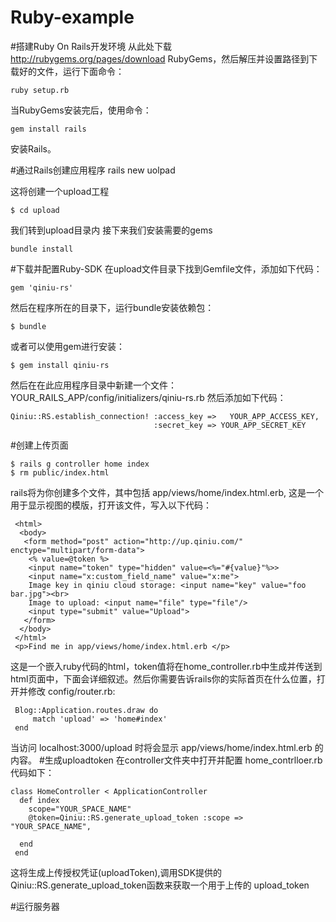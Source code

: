 Ruby-example
============
#搭建Ruby On Rails开发环境
从此处下载 http://rubygems.org/pages/download RubyGems，然后解压并设置路径到下载好的文件，运行下面命令：

    ruby setup.rb
    
当RubyGems安装完后，使用命令：

    gem install rails
    
安装Rails。


#通过Rails创建应用程序
    rails new uolpad
    
这将创建一个upload工程

    $ cd upload
    
我们转到upload目录内
接下来我们安装需要的gems

    bundle install
    
#下载并配置Ruby-SDK
在upload文件目录下找到Gemfile文件，添加如下代码：

    gem 'qiniu-rs'
    
然后在程序所在的目录下，运行bundle安装依赖包：

    $ bundle
或者可以使用gem进行安装：

    $ gem install qiniu-rs
    
然后在在此应用程序目录中新建一个文件：YOUR_RAILS_APP/config/initializers/qiniu-rs.rb 然后添加如下代码：
    
    Qiniu::RS.establish_connection! :access_key =>   YOUR_APP_ACCESS_KEY,
                                    :secret_key => YOUR_APP_SECRET_KEY
                                    
#创建上传页面

    $ rails g controller home index
    $ rm public/index.html
    
 
    
rails将为你创建多个文件，其中包括 app/views/home/index.html.erb, 这是一个用于显示视图的模版，打开该文件，写入以下代码：

     <html>
      <body>
       <form method="post" action="http://up.qiniu.com/" enctype="multipart/form-data">
        <% value=@token %>
        <input name="token" type="hidden" value=<%="#{value}"%>>
        <input name="x:custom_field_name" value="x:me">
        Image key in qiniu cloud storage: <input name="key" value="foo bar.jpg"><br>
        Image to upload: <input name="file" type="file"/>
        <input type="submit" value="Upload">
       </form>
      </body>
     </html>
     <p>Find me in app/views/home/index.html.erb </p>
     
这是一个嵌入ruby代码的html，token值将在home_controller.rb中生成并传送到html页面中，下面会详细叙述。然后你需要告诉rails你的实际首页在什么位置，打开并修改 config/router.rb:

     Blog::Application.routes.draw do
         match 'upload' => 'home#index'
     end 
     
当访问 localhost:3000/upload 时将会显示 app/views/home/index.html.erb 的内容。
#生成uploadtoken
  在controller文件夹中打开并配置 home_contrlloer.rb 代码如下：
  
    class HomeController < ApplicationController
      def index
        scope="YOUR_SPACE_NAME"
        @token=Qiniu::RS.generate_upload_token :scope => "YOUR_SPACE_NAME",
                                          
      end
     end

这将生成上传授权凭证(uploadToken),调用SDK提供的 Qiniu::RS.generate_upload_token函数来获取一个用于上传的 upload_token

#运行服务器
